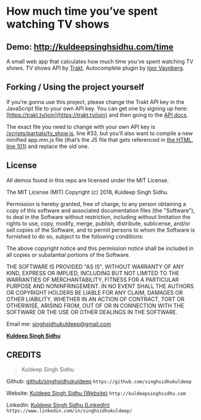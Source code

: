 # How much time you’ve spent watching TV shows

## Demo: <a href="http://kuldeepsinghsidhu.com/time">http://kuldeepsinghsidhu.com/time</a>

A small web app that calculates how much time you’ve spent watching TV shows. TV shows API by [Trakt](http://trakt.tv/). Autocomplete plugin by [Igor Vaynberg](https://github.com/ivaynberg/select2).

## Forking / Using the project yourself
If you’re gonna use this project, please change the Trakt API key in the JavaScript file to your own API key. You can get one by signing up here: [https://trakt.tv/join](https://trakt.tv/join) and then going to the [API docs](https://trakt.tv/api-docs/authentication).

The exact file you need to change with your own API key is [/scripts/partials/tv_show.js](https://github.com/singhsidhukuldeep/Time-Calculator/blob/master/scripts/partials/_tv-show.js), line #33, but you’ll also want to compile a new minified app.min.js file (that’s the JS file that gets referenced in [the HTML, line 101](https://github.com/singhsidhukuldeep/Time-Calculator/blob/master/index.html#L101)) and replace the old one.

## License
All demos found in this repo are licensed under the MIT License.

The MIT License (MIT)
Copyright (c) 2018, Kuldeep Singh Sidhu.

Permission is hereby granted, free of charge, to any person obtaining a copy of this software and associated documentation files (the "Software"), to deal in the Software without restriction, including without limitation the rights to use, copy, modify, merge, publish, distribute, sublicense, and/or sell copies of the Software, and to permit persons to whom the Software is furnished to do so, subject to the following conditions:

The above copyright notice and this permission notice shall be included in all copies or substantial portions of the Software.

THE SOFTWARE IS PROVIDED "AS IS", WITHOUT WARRANTY OF ANY KIND, EXPRESS OR IMPLIED, INCLUDING BUT NOT LIMITED TO THE WARRANTIES OF MERCHANTABILITY, FITNESS FOR A PARTICULAR PURPOSE AND NONINFRINGEMENT. IN NO EVENT SHALL THE AUTHORS OR COPYRIGHT HOLDERS BE LIABLE FOR ANY CLAIM, DAMAGES OR OTHER LIABILITY, WHETHER IN AN ACTION OF CONTRACT, TORT OR OTHERWISE, ARISING FROM, OUT OF OR IN CONNECTION WITH THE SOFTWARE OR THE USE OR OTHER DEALINGS IN THE SOFTWARE.

Email me: <a href="mailto:singhsidhukuldeep@gmail.com">singhsidhukuldeep@gmail.com</a>

**[Kuldeep Singh Sidhu](http://kuldeepsinghsidhu.com)**

## CREDITS

>Kuldeep Singh Sidhu

Github: [github/singhsidhukuldeep](https://github.com/singhsidhukuldeep)
`https://github.com/singhsidhukuldeep`

Website: [Kuldeep Singh Sidhu (Website)](http://kuldeepsinghsidhu.com)
`http://kuldeepsinghsidhu.com`

LinkedIn: [Kuldeep Singh Sidhu (LinkedIn)](https://www.linkedin.com/in/kuldeep-singh-sidhu-96a67170/)
`https://www.linkedin.com/in/singhsidhukuldeep/`